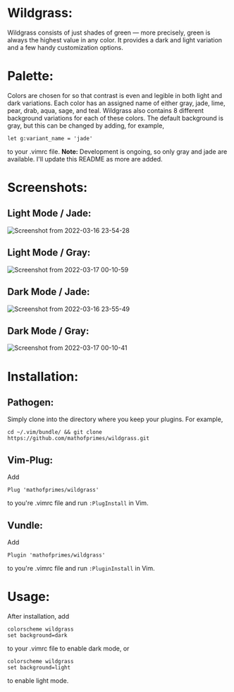 # Wildgrass:

Wildgrass consists of just shades of green &mdash; more precisely, green is always the highest value in any color. It provides a dark and light variation and a few handy customization options.  

# Palette:

Colors are chosen for so that contrast is even and legible in both light and dark variations. Each color has an assigned name of either gray, jade, lime, pear, drab, aqua, sage, and teal. Wildgrass also contains 8 different background variations for each of these colors. The default background is gray, but this can be changed by adding, for example,

```let g:variant_name = 'jade'```

to your .vimrc file. **Note:** Development is ongoing, so only gray and jade are available. I'll update this README as more are added.

# Screenshots:

## Light Mode / Jade:

![Screenshot from 2022-03-16 23-54-28](https://user-images.githubusercontent.com/74194607/158734138-1d439eb5-15f5-4c97-8599-0dae0e35d8bf.png)

## Light Mode / Gray:

![Screenshot from 2022-03-17 00-10-59](https://user-images.githubusercontent.com/74194607/158735717-c8f66410-cf5a-4db5-8b79-ea0afdd39dbd.png)

## Dark Mode / Jade: 

![Screenshot from 2022-03-16 23-55-49](https://user-images.githubusercontent.com/74194607/158734146-82bb0686-18a1-46e0-821e-3f93d77e943e.png)

## Dark Mode / Gray:

![Screenshot from 2022-03-17 00-10-41](https://user-images.githubusercontent.com/74194607/158735749-62c1b553-3d59-42fd-b29f-00ec085d150f.png)

# Installation:

## Pathogen:

Simply clone into the directory where you keep your plugins. For example, 

```
cd ~/.vim/bundle/ && git clone https://github.com/mathofprimes/wildgrass.git
```

## Vim-Plug:

Add 

```Plug 'mathofprimes/wildgrass'``` 

to you're .vimrc file and run ```:PlugInstall``` in Vim.

## Vundle: 

Add 

```Plugin 'mathofprimes/wildgrass'``` 

to you're .vimrc file and run ```:PluginInstall``` in Vim.

# Usage:

After installation, add

```
colorscheme wildgrass
set background=dark
```

to your .vimrc file to enable dark mode, or

```
colorscheme wildgrass
set background=light
```

to enable light mode.
